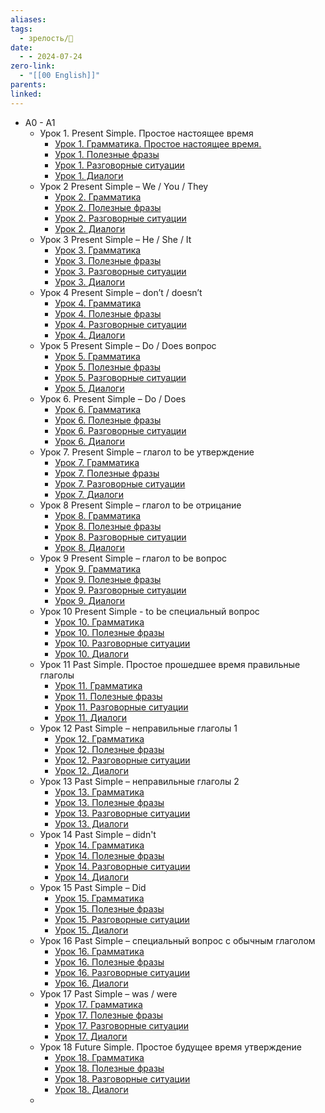 ```yaml
---
aliases: 
tags:
  - зрелость/🌱
date:
  - - 2024-07-24
zero-link:
  - "[[00 English]]"
parents: 
linked:
---
```

- A0 - A1
	- Урок 1. Present Simple. Простое настоящее время
		- [Урок 1. Грамматика. Простое настоящее время.](https://www.youtube.com/watch?v=GavBpRVYilE&t=149s)
		- [Урок 1. Полезные фразы](https://youtu.be/Yf9Pv7Mx21M)
		- [Урок 1. Разговорные ситуации](https://youtu.be/NE2SjbJo-iA)
		- [Урок 1. Диалоги](https://youtu.be/2xi8sxcQ0lY)
	- Урок 2 Present Simple – We / You / They
		- [Урок 2. Грамматика](https://youtu.be/fAW5P2oOozo)
		- [Урок 2. Полезные фразы](https://youtu.be/ueySet8pzRs)
		- [Урок 2. Разговорные ситуации](https://youtu.be/ueySet8pzRs)
		- [Урок 2. Диалоги](https://youtu.be/t81nRSq0ojg)
	- Урок 3 Present Simple – He / She / It
		- [Урок 3. Грамматика](https://youtu.be/ripywrGKcmU)
		- [Урок 3. Полезные фразы](https://youtu.be/ofreE9CN4g4)
		- [Урок 3. Разговорные ситуации](https://youtu.be/wK8YfETpwPg)
		- [Урок 3. Диалоги](https://youtu.be/aCgsHXsKUqs)
	- Урок 4 Present Simple – don’t / doesn’t
		- [Урок 4. Грамматика](https://youtu.be/01cMc3osRF0)
		- [Урок 4. Полезные фразы](https://youtu.be/QAGiJ4-PSQA)
		- [Урок 4. Разговорные ситуации](https://youtu.be/hLrJRJXcERg)
		- [Урок 4. Диалоги](https://youtu.be/qSJ2BCQQEQg)
	- Урок 5 Present Simple – Do / Does вопрос
		- [Урок 5. Грамматика](https://youtu.be/exYZjYVZtUU)
		- [Урок 5. Полезные фразы](https://youtu.be/vyskW0iVTdo)
		- [Урок 5. Разговорные ситуации](https://youtu.be/fBwfvF9VB1s)
		- [Урок 5. Диалоги](https://youtu.be/tAFj_2gt2cs)
	- Урок 6. Present Simple – Do / Does
		- [Урок 6.  Грамматика](https://youtu.be/qKwk_P8gT1Y)
		- [Урок 6. Полезные фразы](https://youtu.be/_SJF7t-7qkE)
		- [Урок 6. Разговорные ситуации](https://youtu.be/rxCeT9GXsVc)
		- [Урок 6. Диалоги](https://youtu.be/NnRqWaClFIM)
	- Урок 7. Present Simple – глагол to be утверждение
		- [Урок 7. Грамматика](https://youtu.be/PbE9wCj4Ow8)
		- [Урок 7. Полезные фразы](https://youtu.be/1yr8qrdwPyM)
		- [Урок 7. Разговорные ситуации](https://youtu.be/ELNK510wGDY)
		- [Урок 7. Диалоги](https://youtu.be/Fz9Xq_iRRo4)
	- Урок 8 Present Simple – глагол to be отрицание
		- [Урок 8. Грамматика](https://youtu.be/RH8oR0TExaA)
		- [Урок 8. Полезные фразы](https://youtu.be/cyBfaO4V_xY)
		- [Урок 8. Разговорные ситуации](https://youtu.be/G891wBshA0k)
		- [Урок 8. Диалоги](https://youtu.be/NjRuMi9XKuc)
	- Урок 9 Present Simple – глагол to be вопрос
		- [Урок 9. Грамматика](https://youtu.be/ViA9Pv1pEqs)
		- [Урок 9. Полезные фразы](https://youtu.be/FNHTiq0zo0s)
		- [Урок 9. Разговорные ситуации](https://youtu.be/zmchjCnvJb0)
		- [Урок 9. Диалоги](https://youtu.be/8DktsQ0W8Vk)
	- Урок 10 Present Simple - to be специальный вопрос
		- [Урок 10. Грамматика](https://youtu.be/47A-Oa_stMI)
		- [Урок 10. Полезные фразы](https://youtu.be/tm6szX_ebGg)
		- [Урок 10. Разговорные ситуации](https://youtu.be/IcfhXa4ffNc)
		- [Урок 10. Диалоги](https://youtu.be/2QKJ-oM3QOs)
	- Урок 11 Past Simple. Простое прошедшее время правильные глаголы
		- [Урок 11. Грамматика](https://youtu.be/dV_HSUFx3SY)
		- [Урок 11. Полезные фразы](https://youtu.be/Qhhbpo_TMvI)
		- [Урок 11. Разговорные ситуации](https://youtu.be/Kj2iz_yajUM)
		- [Урок 11. Диалоги](https://youtu.be/GFj4QoC4TO8)
	- Урок 12 Past Simple – неправильные глаголы 1
		- [Урок 12. Грамматика](https://youtu.be/AYHzdcaWfrw)
		- [Урок 12. Полезные фразы](https://youtu.be/anKedENiIJc)
		- [Урок 12. Разговорные ситуации](https://youtu.be/-et1NF1Cqgw)
		- [Урок 12. Диалоги](https://youtu.be/dFOtcFQegvM)
	- Урок 13 Past Simple – неправильные глаголы 2
		- [Урок 13. Грамматика](https://youtu.be/dc9GuYACdiQ)
		- [Урок 13. Полезные фразы](https://youtu.be/FD_Mx_P9ouQ)
		- [Урок 13. Разговорные ситуации](https://youtu.be/pMNlE60bhHQ)
		- [Урок 13. Диалоги](https://youtu.be/vtzDn4KxlKs)
	- Урок 14 Past Simple – didn't
		- [Урок 14. Грамматика](https://youtu.be/U57cc6Iso98)
		- [Урок 14. Полезные фразы](https://youtu.be/O-5_Rqafn-Q)
		- [Урок 14. Разговорные ситуации](https://youtu.be/0tjhlTA9_dA)
		- [Урок 14. Диалоги](https://youtu.be/-QCl4bhZdn8)
	- Урок 15 Past Simple – Did
		- [Урок 15. Грамматика](https://youtu.be/8ely4UVwp4s)
		- [Урок 15. Полезные фразы](https://youtu.be/zEBZFKvLhtA)
		- [Урок 15. Разговорные ситуации](https://youtu.be/7_7KP6ryD90)
		- [Урок 15. Диалоги](https://youtu.be/VpFu1nRSZM4)
	- Урок 16 Past Simple – специальный вопрос с обычным глаголом
		- [Урок 16. Грамматика](https://youtu.be/T51J2o050U0)
		- [Урок 16. Полезные фразы](https://youtu.be/s_3geFTM-j8)
		- [Урок 16. Разговорные ситуации](https://youtu.be/CVgDYHbW1x8)
		- [Урок 16. Диалоги](https://youtu.be/w1OkkRpgjOE)
	- Урок 17 Past Simple – was / were
		- [Урок 17. Грамматика](https://youtu.be/ijJmnc0JWyk)
		- [Урок 17. Полезные фразы](https://youtu.be/_VsQl6An_54)
		- [Урок 17. Разговорные ситуации](https://youtu.be/7MwqYp6wQ_8)
		- [Урок 17. Диалоги](https://youtu.be/aV2r2Z_cxVM)
	- Урок 18 Future Simple. Простое будущее время утверждение
		- [Урок 18. Грамматика](https://youtu.be/y9mH1VpzzAA)
		- [Урок 18. Полезные фразы](https://youtu.be/fxycakR4Fyo)
		- [Урок 18. Разговорные ситуации](https://youtu.be/jKYxthUGqWg)
		- [Урок 18. Диалоги](https://youtu.be/H0r2kvYPypc)
	- 